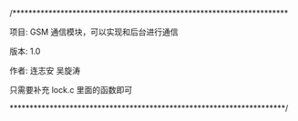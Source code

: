 ﻿/*********************************************************************

项目: GSM 通信模块，可以实现和后台进行通信

版本: 1.0

作者: 连志安 吴旋涛


只需要补充 lock.c 里面的函数即可

*********************************************************************/
